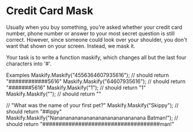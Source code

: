 # Credit Card Mask

Usually when you buy something, you're asked whether your credit card number, phone number or answer to your 
most secret question is still correct. However, since someone could look over your shoulder, you don't want that 
shown on your screen. Instead, we mask it.

Your task is to write a function maskify, which changes all but the last four characters into '#'.

Examples
Maskify.Maskify("4556364607935616"); // should return "############5616"
Maskify.Maskify("64607935616");      // should return "#######5616"
Maskify.Maskify("1");                // should return "1"
Maskify.Maskify("");                 // should return ""

// "What was the name of your first pet?"
Maskify.Maskify("Skippy");                                   // should return "##ippy"
Maskify.Maskify("Nananananananananananananananana Batman!"); // should return "####################################man!"
